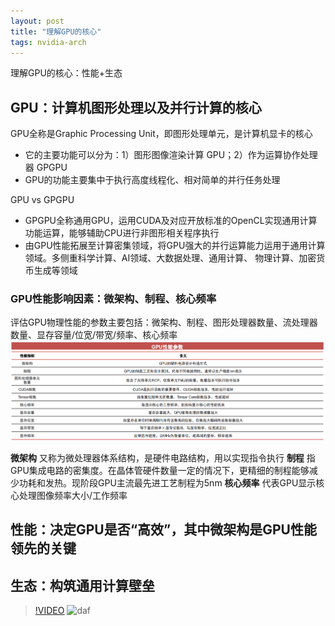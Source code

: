 ```yaml
---
layout: post
title: "理解GPU的核心"
tags: nvidia-arch
---
```


理解GPU的核心：性能+生态

## GPU：计算机图形处理以及并行计算的核心

GPU全称是Graphic Processing Unit，即图形处理单元，是计算机显卡的核心

- 它的主要功能可以分为：1）图形图像渲染计算 GPU；2）作为运算协作处理器 GPGPU
- GPU的功能主要集中于执行高度线程化、相对简单的并行任务处理

GPU vs GPGPU

- GPGPU全称通用GPU，运用CUDA及对应开放标准的OpenCL实现通用计算功能运算，能够辅助CPU进行非图形相关程序执行
- 由GPU性能拓展至计算密集领域，将GPU强大的并行运算能力运用于通用计算领域。多侧重科学计算、AI领域、大数据处理、通用计算、
物理计算、加密货币生成等领域

### GPU性能影响因素：微架构、制程、核心频率

评估GPU物理性能的参数主要包括：微架构、制程、图形处理器数量、流处理器数量、显存容量/位宽/带宽/频率、核心频率
![Image](/assets/snip-images/2023-05-08_191932.png)

**微架构**
又称为微处理器体系结构，是硬件电路结构，用以实现指令执行
**制程**
指GPU集成电路的密集度。在晶体管硬件数量一定的情况下，更精细的制程能够减少功耗和发热。现阶段GPU主流最先进工艺制程为5nm
**核心频率**
代表GPU显示核心处理图像频率大小/工作频率

## 性能：决定GPU是否“高效”，其中微架构是GPU性能领先的关键

## 生态：构筑通用计算壁垒

>[!VIDEO](https://video.tv.adobe.com/v/29770/?quality=12)
![daf](https://www.youtube.com/watch?v=Ptk_1Dc2iPY)
